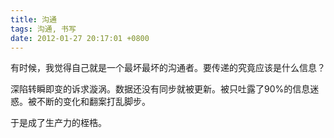 ```yaml
---
title: 沟通
tags: 沟通, 书写
date: 2012-01-27 20:17:01 +0800
---
```



有时候，我觉得自己就是一个最坏最坏的沟通者。要传递的究竟应该是什么信息？

深陷转瞬即变的诉求漩涡。数据还没有同步就被更新。被只吐露了90%的信息迷惑。被不断的变化和翻案打乱脚步。

于是成了生产力的桎梏。

